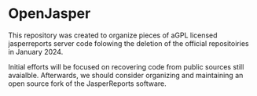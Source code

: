 # OpenJasper
This repository was created to organize pieces of aGPL licensed jasperreports server code folowing the deletion of the official repositoiries in January 2024. 

Initial efforts will be focused on recovering code from public sources still avaialble. Afterwards, we should consider organizing and maintaining an open source fork of the JasperReports software. 
